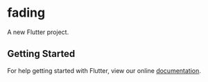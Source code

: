 # fading

A new Flutter project.

## Getting Started

For help getting started with Flutter, view our online
[documentation](https://flutter.io/).
